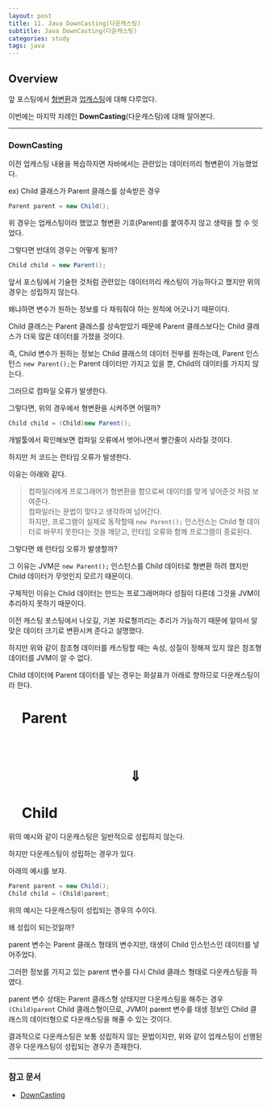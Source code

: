 ```yaml
---
layout: post
title: 11. Java DownCasting(다운캐스팅)
subtitle: Java DownCasting(다운캐스팅)
categories: study
tags: java
---
```


## Overview

앞 포스팅에서 [형변환](https://rap0d.github.io/study/2019/08/18/java_9_java_casting/)과 [업캐스팅](https://rap0d.github.io/study/2019/08/19/java_10_java_upcasting/)에 대해 다루었다.

이번에는 마지막 차례인 **DownCasting**(다운캐스팅)에 대해 알아본다.

***

### DownCasting

이전 업캐스팅 내용을 복습하자면 자바에서는 관련있는 데이터끼리 형변환이 가능했었다.

ex) Child 클래스가 Parent 클래스를 상속받은 경우

```java
Parent parent = new Child();
```

위 경우는 업캐스팅이라 했었고 형변환 기호(Parent)를 붙여주지 않고 생략을 할 수 잇었다.

그렇다면 반대의 경우는 어떻게 될까?

```java
Child child = new Parent();
```

앞서 포스팅에서 기술한 것처럼 관련있는 데이터끼리 캐스팅이 가능하다고 했지만 위의 경우는 성립하지 않는다.

왜냐하면 변수가 원하는 정보를 다 채워줘야 하는 원칙에 어긋나기 때문이다.

Child 클래스는 Parent 클래스를 상속받았기 때문에 Parent 클래스보다는 Child 클래스가 더욱 많은 데이터를 가졌을 것이다.

즉, Child 변수가 원하는 정보는 Child 클래스의 데이터 전부를 원하는데, Parent 인스턴스 `new Parent();`는 Parent 데이터만 가지고 있을 뿐, Child의 데이터를 가지지 않는다.

그러므로 컴파일 오류가 발생한다.

그렇다면, 위의 경우에서 형변환을 시켜주면 어떨까?

```java
Child child = (Child)new Parent();
```

개발툴에서 확인해보면 컴파일 오류에서 벗어나면서 빨간줄이 사라질 것이다.

하지만 저 코드는 런타임 오류가 발생한다.

이유는 아래와 같다.

> 컴파일러에게 프로그래머가 형변환을 함으로써 데이터를 맞게 넣어준것 처럼 보여준다.  
> 컴파일러는 문법이 맞다고 생각하여 넘어간다.  
> 하지만, 프로그램이 실제로 동작할때 `new Parent();` 인스턴스는 Child 형 데이터로 바꾸지 못한다는 것을 깨닫고, 런타임 오류와 함께 프로그램이 종료된다.

그렇다면 왜 런타임 오류가 발생할까?

그 이유는 JVM은 `new Parent();` 인스턴스를 Child 데이터로 형변환 하려 했지만 Child 데이터가 무엇인지 모르기 때문이다.

구체적인 이유는 Child 데이터는 만드는 프로그래머마다 성질이 다른데 그것을 JVM이 추리하지 못하기 때문이다.

이전 캐스팅 포스팅에서 나오길, 기본 자료형끼리는 추리가 가능하기 때문에 알아서 알맞은 데이터 크기로 변환시켜 준다고 설명했다.

하지만 위와 같이 참조형 데이터를 캐스팅할 때는 속성, 성질이 정해져 있지 않은 참조형 데이터를 JVM이 알 수 없다.

Child 데이터에 Parent 데이터를 넣는 경우는 화살표가 아래로 향하므로 다운캐스팅이라 한다.

# &nbsp;&nbsp;&nbsp;&nbsp;Parent
# &nbsp;&nbsp;&nbsp;&nbsp;&nbsp;&nbsp;$$\Downarrow$$
# &nbsp;&nbsp;&nbsp;&nbsp;Child

위의 예시와 같이 다운캐스팅은 일반적으로 성립하지 않는다.

하지만 다운캐스팅이 성립하는 경우가 있다.

아래의 예시를 보자.

```java
Parent parent = new Child();
Child child = (Child)parent;
```

위의 예시는 다운캐스팅이 성립되는 경우의 수이다.

왜 성립이 되는것일까?

parent 변수는 Parent 클래스 형태의 변수지만, 태생이 Child 인스턴스인 데이터를 넣어주었다.

그러한 정보를 가지고 있는 parent 변수를 다시 Child 클래스 형태로 다운캐스팅을 하였다.

parent 변수 상태는 Parent 클래스형 상태지만 다운캐스팅을 해주는 경우 `(Child)parent` Child 클래스형이므로, JVM이 parent 변수를 태생 정보인 Child 클래스의 데이터형으로 다운캐스팅을 해줄 수 있는 것이다.

결과적으로 다운캐스팅은 보통 성립하지 않는 문법이지만, 위와 같이 업캐스팅이 선행된 경우 다운캐스팅이 성립되는 경우가 존재한다.

***

### 참고 문서
- [DownCasting](https://mommoo.tistory.com/51)
